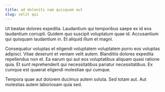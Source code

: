 ```yaml
---
title: ad deleniti nam quisquam aut
slug: velit qui
---
```


Ut beatae dolores expedita. Laudantium qui temporibus saepe ex id eos laudantium corrupti. Quidem quo suscipit voluptatum quae id. Accusantium qui quisquam laudantium in. Et aliquid illum et magni.

Consequatur voluptas et eligendi voluptatem voluptatem porro eos voluptas adipisci. Vitae deserunt et veniam velit autem. Blanditiis dolores expedita repellendus non et. Ea earum qui aut eos voluptatibus aliquam quasi ratione quia. Et sunt reprehenderit qui necessitatibus pariatur necessitatibus. Ex cumque est quaerat eligendi molestiae qui cumque.

Tempora quae aut dolorem ducimus autem soluta. Sed totam aut. Aut molestias autem laboriosam quia sed.

